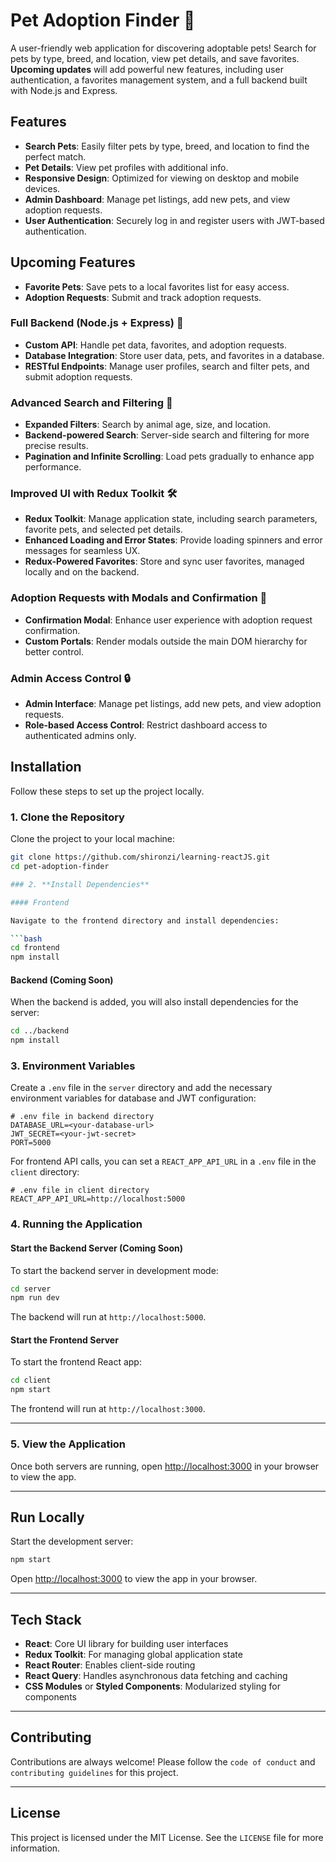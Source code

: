 # Pet Adoption Finder 🐾

A user-friendly web application for discovering adoptable pets! Search for pets by type, breed, and location, view pet details, and save favorites. **Upcoming updates** will add powerful new features, including user authentication, a favorites management system, and a full backend built with Node.js and Express.

## Features

- **Search Pets**: Easily filter pets by type, breed, and location to find the perfect match.
- **Pet Details**: View pet profiles with additional info.
- **Responsive Design**: Optimized for viewing on desktop and mobile devices.
- **Admin Dashboard**: Manage pet listings, add new pets, and view adoption requests.
- **User Authentication**: Securely log in and register users with JWT-based authentication.

## Upcoming Features

- **Favorite Pets**: Save pets to a local favorites list for easy access.
- **Adoption Requests**: Submit and track adoption requests.

### Full Backend (Node.js + Express) 🚀

- **Custom API**: Handle pet data, favorites, and adoption requests.
- **Database Integration**: Store user data, pets, and favorites in a database.
- **RESTful Endpoints**: Manage user profiles, search and filter pets, and submit adoption requests.

### Advanced Search and Filtering 🐶

- **Expanded Filters**: Search by animal age, size, and location.
- **Backend-powered Search**: Server-side search and filtering for more precise results.
- **Pagination and Infinite Scrolling**: Load pets gradually to enhance app performance.

### Improved UI with Redux Toolkit 🛠️

- **Redux Toolkit**: Manage application state, including search parameters, favorite pets, and selected pet details.
- **Enhanced Loading and Error States**: Provide loading spinners and error messages for seamless UX.
- **Redux-Powered Favorites**: Store and sync user favorites, managed locally and on the backend.

### Adoption Requests with Modals and Confirmation 💌

- **Confirmation Modal**: Enhance user experience with adoption request confirmation.
- **Custom Portals**: Render modals outside the main DOM hierarchy for better control.

### Admin Access Control 🔒

- **Admin Interface**: Manage pet listings, add new pets, and view adoption requests.
- **Role-based Access Control**: Restrict dashboard access to authenticated admins only.

## Installation

Follow these steps to set up the project locally.

### 1. **Clone the Repository**

Clone the project to your local machine:

````bash
git clone https://github.com/shironzi/learning-reactJS.git
cd pet-adoption-finder

### 2. **Install Dependencies**

#### Frontend

Navigate to the frontend directory and install dependencies:

```bash
cd frontend
npm install
````

#### Backend (Coming Soon)

When the backend is added, you will also install dependencies for the server:

```bash
cd ../backend
npm install
```

### 3. **Environment Variables**

Create a `.env` file in the `server` directory and add the necessary environment variables for database and JWT configuration:

```plaintext
# .env file in backend directory
DATABASE_URL=<your-database-url>
JWT_SECRET=<your-jwt-secret>
PORT=5000
```

For frontend API calls, you can set a `REACT_APP_API_URL` in a `.env` file in the `client` directory:

```plaintext
# .env file in client directory
REACT_APP_API_URL=http://localhost:5000
```

### 4. **Running the Application**

#### Start the Backend Server (Coming Soon)

To start the backend server in development mode:

```bash
cd server
npm run dev
```

The backend will run at `http://localhost:5000`.

#### Start the Frontend Server

To start the frontend React app:

```bash
cd client
npm start
```

The frontend will run at `http://localhost:3000`.

---

### 5. **View the Application**

Once both servers are running, open [http://localhost:3000](http://localhost:3000) in your browser to view the app.

---

## Run Locally

Start the development server:

```bash
npm start
```

Open [http://localhost:3000](http://localhost:3000) to view the app in your browser.

---

## Tech Stack

- **React**: Core UI library for building user interfaces
- **Redux Toolkit**: For managing global application state
- **React Router**: Enables client-side routing
- **React Query**: Handles asynchronous data fetching and caching
- **CSS Modules** or **Styled Components**: Modularized styling for components

---

## Contributing

Contributions are always welcome! Please follow the `code of conduct` and `contributing guidelines` for this project.

---

## License

This project is licensed under the MIT License. See the `LICENSE` file for more information.
